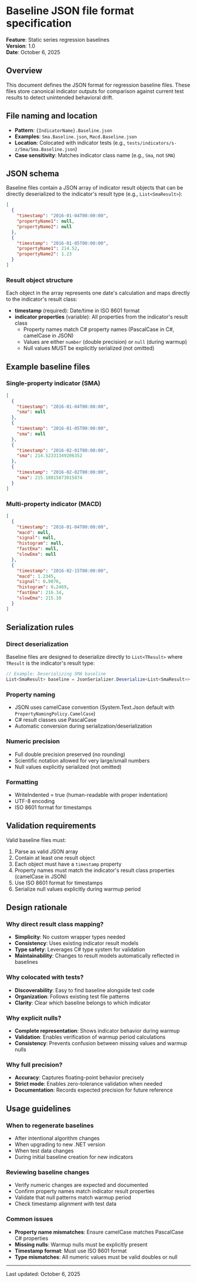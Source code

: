 # Baseline JSON file format specification

**Feature**: Static series regression baselines  
**Version**: 1.0  
**Date**: October 6, 2025

## Overview

This document defines the JSON format for regression baseline files. These files store canonical indicator outputs for comparison against current test results to detect unintended behavioral drift.

## File naming and location

- **Pattern**: `{IndicatorName}.Baseline.json`
- **Examples**: `Sma.Baseline.json`, `Macd.Baseline.json`
- **Location**: Colocated with indicator tests (e.g., `tests/indicators/s-z/Sma/Sma.Baseline.json`)
- **Case sensitivity**: Matches indicator class name (e.g., `Sma`, not `SMA`)

## JSON schema

Baseline files contain a JSON array of indicator result objects that can be directly deserialized to the indicator's result type (e.g., `List<SmaResult>`):

```json
[
  {
    "timestamp": "2016-01-04T00:00:00",
    "propertyName1": null,
    "propertyName2": null
  },
  {
    "timestamp": "2016-01-05T00:00:00",
    "propertyName1": 214.52,
    "propertyName2": 1.23
  }
]
```

### Result object structure

Each object in the array represents one date's calculation and maps directly to the indicator's result class:

- **timestamp** (required): Date/time in ISO 8601 format
- **indicator properties** (variable): All properties from the indicator's result class
  - Property names match C# property names (PascalCase in C#, camelCase in JSON)
  - Values are either `number` (double precision) or `null` (during warmup)
  - Null values MUST be explicitly serialized (not omitted)

## Example baseline files

### Single-property indicator (SMA)

```json
[
  {
    "timestamp": "2016-01-04T00:00:00",
    "sma": null
  },
  {
    "timestamp": "2016-01-05T00:00:00",
    "sma": null
  },
  {
    "timestamp": "2016-02-01T00:00:00",
    "sma": 214.52331349206352
  },
  {
    "timestamp": "2016-02-02T00:00:00",
    "sma": 215.18015873015874
  }
]
```

### Multi-property indicator (MACD)

```json
[
  {
    "timestamp": "2016-01-04T00:00:00",
    "macd": null,
    "signal": null,
    "histogram": null,
    "fastEma": null,
    "slowEma": null
  },
  {
    "timestamp": "2016-02-15T00:00:00",
    "macd": 1.2345,
    "signal": 0.9876,
    "histogram": 0.2469,
    "fastEma": 216.34,
    "slowEma": 215.10
  }
]
```

## Serialization rules

### Direct deserialization

Baseline files are designed to deserialize directly to `List<TResult>` where `TResult` is the indicator's result type:

```csharp
// Example: Deserializing SMA baseline
List<SmaResult> baseline = JsonSerializer.Deserialize<List<SmaResult>>(json);
```

### Property naming

- JSON uses camelCase convention (System.Text.Json default with `PropertyNamingPolicy.CamelCase`)
- C# result classes use PascalCase
- Automatic conversion during serialization/deserialization

### Numeric precision

- Full double precision preserved (no rounding)
- Scientific notation allowed for very large/small numbers
- Null values explicitly serialized (not omitted)

### Formatting

- WriteIndented = true (human-readable with proper indentation)
- UTF-8 encoding
- ISO 8601 format for timestamps

## Validation requirements

Valid baseline files must:

1. Parse as valid JSON array
2. Contain at least one result object
3. Each object must have a `timestamp` property
4. Property names must match the indicator's result class properties (camelCase in JSON)
5. Use ISO 8601 format for timestamps
6. Serialize null values explicitly during warmup period

## Design rationale

### Why direct result class mapping?

- **Simplicity**: No custom wrapper types needed
- **Consistency**: Uses existing indicator result models
- **Type safety**: Leverages C# type system for validation
- **Maintainability**: Changes to result models automatically reflected in baselines

### Why colocated with tests?

- **Discoverability**: Easy to find baseline alongside test code
- **Organization**: Follows existing test file patterns
- **Clarity**: Clear which baseline belongs to which indicator

### Why explicit nulls?

- **Complete representation**: Shows indicator behavior during warmup
- **Validation**: Enables verification of warmup period calculations
- **Consistency**: Prevents confusion between missing values and warmup nulls

### Why full precision?

- **Accuracy**: Captures floating-point behavior precisely
- **Strict mode**: Enables zero-tolerance validation when needed
- **Documentation**: Records expected precision for future reference

## Usage guidelines

### When to regenerate baselines

- After intentional algorithm changes
- When upgrading to new .NET version
- When test data changes
- During initial baseline creation for new indicators

### Reviewing baseline changes

- Verify numeric changes are expected and documented
- Confirm property names match indicator result properties
- Validate that null patterns match warmup period
- Check timestamp alignment with test data

### Common issues

- **Property name mismatches**: Ensure camelCase matches PascalCase C# properties
- **Missing nulls**: Warmup nulls must be explicitly present
- **Timestamp format**: Must use ISO 8601 format
- **Type mismatches**: All numeric values must be valid doubles or null

---
Last updated: October 6, 2025
